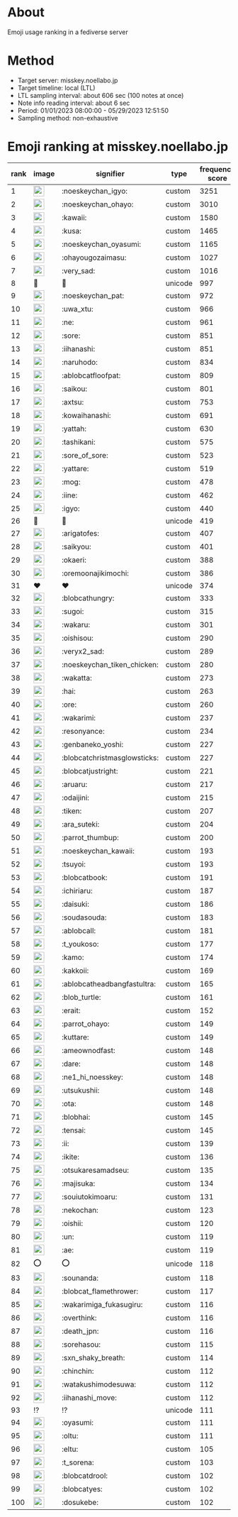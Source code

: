 # About
Emoji usage ranking in a fediverse server

# Method
- Target server: misskey.noellabo.jp
- Target timeline: local (LTL)
- LTL sampling interval: about 606 sec (100 notes at once)
- Note info reading interval: about 6 sec
- Period: 01/01/2023 08:00:00 - 05/29/2023 12:51:50 
- Sampling method: non-exhaustive

# Emoji ranking at misskey.noellabo.jp

|rank|image|signifier|type|frequency score|
|----|----|----|----|----|
|1|<img height="24" src="https://misskey.noellabo.jp/emoji/noeskeychan_igyo.webp">|:noeskeychan_igyo:|custom|3251|
|2|<img height="24" src="https://misskey.noellabo.jp/emoji/noeskeychan_ohayo.webp">|:noeskeychan_ohayo:|custom|3010|
|3|<img height="24" src="https://misskey.noellabo.jp/emoji/kawaii.webp">|:kawaii:|custom|1580|
|4|<img height="24" src="https://misskey.noellabo.jp/emoji/kusa.webp">|:kusa:|custom|1465|
|5|<img height="24" src="https://misskey.noellabo.jp/emoji/noeskeychan_oyasumi.webp">|:noeskeychan_oyasumi:|custom|1165|
|6|<img height="24" src="https://misskey.noellabo.jp/emoji/ohayougozaimasu.webp">|:ohayougozaimasu:|custom|1027|
|7|<img height="24" src="https://misskey.noellabo.jp/emoji/very_sad.webp">|:very_sad:|custom|1016|
|8|🎉|🎉|unicode|997|
|9|<img height="24" src="https://misskey.noellabo.jp/emoji/noeskeychan_pat.webp">|:noeskeychan_pat:|custom|972|
|10|<img height="24" src="https://misskey.noellabo.jp/emoji/uwa_xtu.webp">|:uwa_xtu:|custom|966|
|11|<img height="24" src="https://misskey.noellabo.jp/emoji/ne.webp">|:ne:|custom|961|
|12|<img height="24" src="https://misskey.noellabo.jp/emoji/sore.webp">|:sore:|custom|851|
|13|<img height="24" src="https://misskey.noellabo.jp/emoji/iihanashi.webp">|:iihanashi:|custom|851|
|14|<img height="24" src="https://misskey.noellabo.jp/emoji/naruhodo.webp">|:naruhodo:|custom|834|
|15|<img height="24" src="https://misskey.noellabo.jp/emoji/ablobcatfloofpat.webp">|:ablobcatfloofpat:|custom|809|
|16|<img height="24" src="https://misskey.noellabo.jp/emoji/saikou.webp">|:saikou:|custom|801|
|17|<img height="24" src="https://misskey.noellabo.jp/emoji/axtsu.webp">|:axtsu:|custom|753|
|18|<img height="24" src="https://misskey.noellabo.jp/emoji/kowaihanashi.webp">|:kowaihanashi:|custom|691|
|19|<img height="24" src="https://misskey.noellabo.jp/emoji/yattah.webp">|:yattah:|custom|630|
|20|<img height="24" src="https://misskey.noellabo.jp/emoji/tashikani.webp">|:tashikani:|custom|575|
|21|<img height="24" src="https://misskey.noellabo.jp/emoji/sore_of_sore.webp">|:sore_of_sore:|custom|523|
|22|<img height="24" src="https://misskey.noellabo.jp/emoji/yattare.webp">|:yattare:|custom|519|
|23|<img height="24" src="https://misskey.noellabo.jp/emoji/mog.webp">|:mog:|custom|478|
|24|<img height="24" src="https://misskey.noellabo.jp/emoji/iine.webp">|:iine:|custom|462|
|25|<img height="24" src="https://misskey.noellabo.jp/emoji/igyo.webp">|:igyo:|custom|440|
|26|🍗|🍗|unicode|419|
|27|<img height="24" src="https://misskey.noellabo.jp/emoji/arigatofes.webp">|:arigatofes:|custom|407|
|28|<img height="24" src="https://misskey.noellabo.jp/emoji/saikyou.webp">|:saikyou:|custom|401|
|29|<img height="24" src="https://misskey.noellabo.jp/emoji/okaeri.webp">|:okaeri:|custom|388|
|30|<img height="24" src="https://misskey.noellabo.jp/emoji/oremoonajikimochi.webp">|:oremoonajikimochi:|custom|386|
|31|❤|❤|unicode|374|
|32|<img height="24" src="https://misskey.noellabo.jp/emoji/blobcathungry.webp">|:blobcathungry:|custom|333|
|33|<img height="24" src="https://misskey.noellabo.jp/emoji/sugoi.webp">|:sugoi:|custom|315|
|34|<img height="24" src="https://misskey.noellabo.jp/emoji/wakaru.webp">|:wakaru:|custom|301|
|35|<img height="24" src="https://misskey.noellabo.jp/emoji/oishisou.webp">|:oishisou:|custom|290|
|36|<img height="24" src="https://misskey.noellabo.jp/emoji/veryx2_sad.webp">|:veryx2_sad:|custom|289|
|37|<img height="24" src="https://misskey.noellabo.jp/emoji/noeskeychan_tiken_chicken.webp">|:noeskeychan_tiken_chicken:|custom|280|
|38|<img height="24" src="https://misskey.noellabo.jp/emoji/wakatta.webp">|:wakatta:|custom|273|
|39|<img height="24" src="https://misskey.noellabo.jp/emoji/hai.webp">|:hai:|custom|263|
|40|<img height="24" src="https://misskey.noellabo.jp/emoji/ore.webp">|:ore:|custom|260|
|41|<img height="24" src="https://misskey.noellabo.jp/emoji/wakarimi.webp">|:wakarimi:|custom|237|
|42|<img height="24" src="https://misskey.noellabo.jp/emoji/resonyance.webp">|:resonyance:|custom|234|
|43|<img height="24" src="https://misskey.noellabo.jp/emoji/genbaneko_yoshi.webp">|:genbaneko_yoshi:|custom|227|
|44|<img height="24" src="https://misskey.noellabo.jp/emoji/blobcatchristmasglowsticks.webp">|:blobcatchristmasglowsticks:|custom|227|
|45|<img height="24" src="https://misskey.noellabo.jp/emoji/blobcatjustright.webp">|:blobcatjustright:|custom|221|
|46|<img height="24" src="https://misskey.noellabo.jp/emoji/aruaru.webp">|:aruaru:|custom|217|
|47|<img height="24" src="https://misskey.noellabo.jp/emoji/odaijini.webp">|:odaijini:|custom|215|
|48|<img height="24" src="https://misskey.noellabo.jp/emoji/tiken.webp">|:tiken:|custom|207|
|49|<img height="24" src="https://misskey.noellabo.jp/emoji/ara_suteki.webp">|:ara_suteki:|custom|204|
|50|<img height="24" src="https://misskey.noellabo.jp/emoji/parrot_thumbup.webp">|:parrot_thumbup:|custom|200|
|51|<img height="24" src="https://misskey.noellabo.jp/emoji/noeskeychan_kawaii.webp">|:noeskeychan_kawaii:|custom|193|
|52|<img height="24" src="https://misskey.noellabo.jp/emoji/tsuyoi.webp">|:tsuyoi:|custom|193|
|53|<img height="24" src="https://misskey.noellabo.jp/emoji/blobcatbook.webp">|:blobcatbook:|custom|191|
|54|<img height="24" src="https://misskey.noellabo.jp/emoji/ichiriaru.webp">|:ichiriaru:|custom|187|
|55|<img height="24" src="https://misskey.noellabo.jp/emoji/daisuki.webp">|:daisuki:|custom|186|
|56|<img height="24" src="https://misskey.noellabo.jp/emoji/soudasouda.webp">|:soudasouda:|custom|183|
|57|<img height="24" src="https://misskey.noellabo.jp/emoji/ablobcall.webp">|:ablobcall:|custom|181|
|58|<img height="24" src="https://misskey.noellabo.jp/emoji/t_youkoso.webp">|:t_youkoso:|custom|177|
|59|<img height="24" src="https://misskey.noellabo.jp/emoji/kamo.webp">|:kamo:|custom|174|
|60|<img height="24" src="https://misskey.noellabo.jp/emoji/kakkoii.webp">|:kakkoii:|custom|169|
|61|<img height="24" src="https://misskey.noellabo.jp/emoji/ablobcatheadbangfastultra.webp">|:ablobcatheadbangfastultra:|custom|165|
|62|<img height="24" src="https://misskey.noellabo.jp/emoji/blob_turtle.webp">|:blob_turtle:|custom|161|
|63|<img height="24" src="https://misskey.noellabo.jp/emoji/erait.webp">|:erait:|custom|152|
|64|<img height="24" src="https://misskey.noellabo.jp/emoji/parrot_ohayo.webp">|:parrot_ohayo:|custom|149|
|65|<img height="24" src="https://misskey.noellabo.jp/emoji/kuttare.webp">|:kuttare:|custom|149|
|66|<img height="24" src="https://misskey.noellabo.jp/emoji/ameownodfast.webp">|:ameownodfast:|custom|148|
|67|<img height="24" src="https://misskey.noellabo.jp/emoji/dare.webp">|:dare:|custom|148|
|68|<img height="24" src="https://misskey.noellabo.jp/emoji/ne1_hi_noesskey.webp">|:ne1_hi_noesskey:|custom|148|
|69|<img height="24" src="https://misskey.noellabo.jp/emoji/utsukushii.webp">|:utsukushii:|custom|148|
|70|<img height="24" src="https://misskey.noellabo.jp/emoji/ota.webp">|:ota:|custom|148|
|71|<img height="24" src="https://misskey.noellabo.jp/emoji/blobhai.webp">|:blobhai:|custom|145|
|72|<img height="24" src="https://misskey.noellabo.jp/emoji/tensai.webp">|:tensai:|custom|145|
|73|<img height="24" src="https://misskey.noellabo.jp/emoji/ii.webp">|:ii:|custom|139|
|74|<img height="24" src="https://misskey.noellabo.jp/emoji/ikite.webp">|:ikite:|custom|136|
|75|<img height="24" src="https://misskey.noellabo.jp/emoji/otsukaresamadseu.webp">|:otsukaresamadseu:|custom|135|
|76|<img height="24" src="https://misskey.noellabo.jp/emoji/majisuka.webp">|:majisuka:|custom|134|
|77|<img height="24" src="https://misskey.noellabo.jp/emoji/souiutokimoaru.webp">|:souiutokimoaru:|custom|131|
|78|<img height="24" src="https://misskey.noellabo.jp/emoji/nekochan.webp">|:nekochan:|custom|123|
|79|<img height="24" src="https://misskey.noellabo.jp/emoji/oishii.webp">|:oishii:|custom|120|
|80|<img height="24" src="https://misskey.noellabo.jp/emoji/un.webp">|:un:|custom|119|
|81|<img height="24" src="https://misskey.noellabo.jp/emoji/ae.webp">|:ae:|custom|119|
|82|⭕|⭕|unicode|118|
|83|<img height="24" src="https://misskey.noellabo.jp/emoji/sounanda.webp">|:sounanda:|custom|118|
|84|<img height="24" src="https://misskey.noellabo.jp/emoji/blobcat_flamethrower.webp">|:blobcat_flamethrower:|custom|117|
|85|<img height="24" src="https://misskey.noellabo.jp/emoji/wakarimiga_fukasugiru.webp">|:wakarimiga_fukasugiru:|custom|116|
|86|<img height="24" src="https://misskey.noellabo.jp/emoji/overthink.webp">|:overthink:|custom|116|
|87|<img height="24" src="https://misskey.noellabo.jp/emoji/death_jpn.webp">|:death_jpn:|custom|116|
|88|<img height="24" src="https://misskey.noellabo.jp/emoji/sorehasou.webp">|:sorehasou:|custom|115|
|89|<img height="24" src="https://misskey.noellabo.jp/emoji/sxn_shaky_breath.webp">|:sxn_shaky_breath:|custom|114|
|90|<img height="24" src="https://misskey.noellabo.jp/emoji/chinchin.webp">|:chinchin:|custom|112|
|91|<img height="24" src="https://misskey.noellabo.jp/emoji/watakushimodesuwa.webp">|:watakushimodesuwa:|custom|112|
|92|<img height="24" src="https://misskey.noellabo.jp/emoji/iihanashi_move.webp">|:iihanashi_move:|custom|112|
|93|⁉|⁉|unicode|111|
|94|<img height="24" src="https://misskey.noellabo.jp/emoji/oyasumi.webp">|:oyasumi:|custom|111|
|95|<img height="24" src="https://misskey.noellabo.jp/emoji/oltu.webp">|:oltu:|custom|111|
|96|<img height="24" src="https://misskey.noellabo.jp/emoji/eltu.webp">|:eltu:|custom|105|
|97|<img height="24" src="https://misskey.noellabo.jp/emoji/t_sorena.webp">|:t_sorena:|custom|103|
|98|<img height="24" src="https://misskey.noellabo.jp/emoji/blobcatdrool.webp">|:blobcatdrool:|custom|102|
|99|<img height="24" src="https://misskey.noellabo.jp/emoji/blobcatyes.webp">|:blobcatyes:|custom|102|
|100|<img height="24" src="https://misskey.noellabo.jp/emoji/dosukebe.webp">|:dosukebe:|custom|102|
